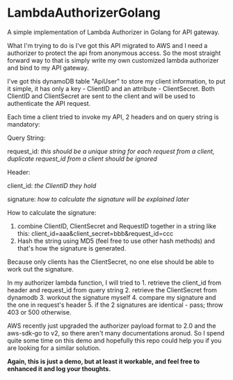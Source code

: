 # LambdaAuthorizerGolang
A simple implementation of Lambda Authorizer in Golang for API gateway. 

What I'm trying to do is I've got this API migrated to AWS and I need a authorizer to protect the api from anonymous access. So the most straight forward way to that is simply write my own customized lambda authorizer and bind to my API gateway. 

I've got this dynamoDB table "ApiUser" to store my client information, to put it simple, it has only a key - ClientID and an attribute - ClientSecret. Both ClientID and ClientSecret are sent to the client and will be used to authenticate the API request.

Each time a client tried to invoke my API, 2 headers and on query string is mandatory:

Query String:
  <p>request_id: <i>this should be a unique string for each request from a client, duplicate request_id from a client should be ignored</i></p>

Header:
  <p>client_id: <i>the ClientID they hold</i></p>
  <p>signature: <i>how to calculate the signature will be explained later</i></p>
  
How to calculate the signature:
1. combine ClientID, ClientSecret and RequestID together in a string like this:
  client_id=aaa&client_secret=bbb&request_id=ccc
2. Hash the string using MD5 (feel free to use other hash methods) and that's how the signature is generated.

Because only clients has the ClientSecret, no one else should be able to work out the signature.

In my authorizer lambda function, I will tried to 
    1. retrieve the client_id from header and request_id from query string
    2. retrieve the ClientSecret from dynamodb 
    3. workout the signature myself 
    4. compare my signature and the one in request's header
    5. if the 2 signatures are identical - pass; throw 403 or 500 otherwise.

AWS recently just upgraded the authorizer payload format to 2.0 and the aws-sdk-go to v2, so there aren't many documentations aronud. So I spend quite some time on this demo and hopefully this repo could help you if you are looking for a similar solution.

<b>Again, this is just a demo, but at least it workable, and feel free to enhanced it and log your thoughts. </b>